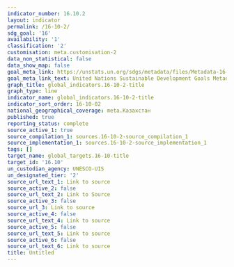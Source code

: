 ```yaml
---
indicator_number: 16.10.2
layout: indicator
permalink: /16-10-2/
sdg_goal: '16'
availability: '1'
classification: '2'
customisation: meta.customisation-2
data_non_statistical: false
data_show_map: false
goal_meta_link: https://unstats.un.org/sdgs/metadata/files/Metadata-16-10-02.pdf
goal_meta_link_text: United Nations Sustainable Development Goals Metadata (pdf 1361kB)
graph_title: global_indicators.16-10-2-title
graph_type: line
indicator_name: global_indicators.16-10-2-title
indicator_sort_order: 16-10-02
national_geographical_coverage: meta.Казахстан
published: true
reporting_status: complete
source_active_1: true
source_compilation_1: sources.16-10-2-source_compilation_1
source_implementation_1: sources.16-10-2-source_implementation_1
tags: []
target_name: global_targets.16-10-title
target_id: '16.10'
un_custodian_agency: UNESCO-UIS
un_designated_tier: '2'
source_url_text_1: Link to source
source_active_2: false
source_url_text_2: Link to Source
source_active_3: false
source_url_3: Link to source
source_active_4: false
source_url_text_4: Link to source
source_active_5: false
source_url_text_5: Link to source
source_active_6: false
source_url_text_6: Link to source
title: Untitled
---
```

